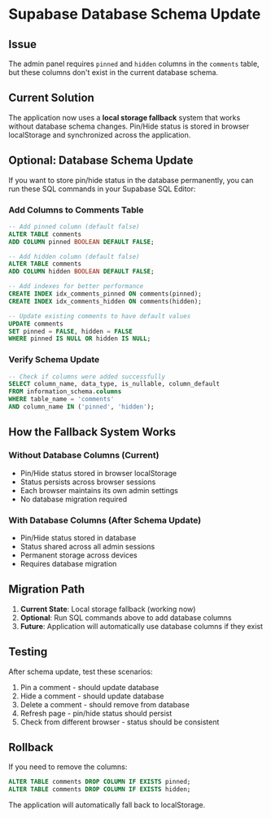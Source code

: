 # Supabase Database Schema Update

## Issue
The admin panel requires `pinned` and `hidden` columns in the `comments` table, but these columns don't exist in the current database schema.

## Current Solution
The application now uses a **local storage fallback** system that works without database schema changes. Pin/Hide status is stored in browser localStorage and synchronized across the application.

## Optional: Database Schema Update

If you want to store pin/hide status in the database permanently, you can run these SQL commands in your Supabase SQL Editor:

### Add Columns to Comments Table

```sql
-- Add pinned column (default false)
ALTER TABLE comments 
ADD COLUMN pinned BOOLEAN DEFAULT FALSE;

-- Add hidden column (default false)  
ALTER TABLE comments 
ADD COLUMN hidden BOOLEAN DEFAULT FALSE;

-- Add indexes for better performance
CREATE INDEX idx_comments_pinned ON comments(pinned);
CREATE INDEX idx_comments_hidden ON comments(hidden);

-- Update existing comments to have default values
UPDATE comments 
SET pinned = FALSE, hidden = FALSE 
WHERE pinned IS NULL OR hidden IS NULL;
```

### Verify Schema Update

```sql
-- Check if columns were added successfully
SELECT column_name, data_type, is_nullable, column_default 
FROM information_schema.columns 
WHERE table_name = 'comments' 
AND column_name IN ('pinned', 'hidden');
```

## How the Fallback System Works

### Without Database Columns (Current)
- Pin/Hide status stored in browser localStorage
- Status persists across browser sessions
- Each browser maintains its own admin settings
- No database migration required

### With Database Columns (After Schema Update)
- Pin/Hide status stored in database
- Status shared across all admin sessions
- Permanent storage across devices
- Requires database migration

## Migration Path

1. **Current State**: Local storage fallback (working now)
2. **Optional**: Run SQL commands above to add database columns
3. **Future**: Application will automatically use database columns if they exist

## Testing

After schema update, test these scenarios:

1. Pin a comment - should update database
2. Hide a comment - should update database  
3. Delete a comment - should remove from database
4. Refresh page - pin/hide status should persist
5. Check from different browser - status should be consistent

## Rollback

If you need to remove the columns:

```sql
ALTER TABLE comments DROP COLUMN IF EXISTS pinned;
ALTER TABLE comments DROP COLUMN IF EXISTS hidden;
```

The application will automatically fall back to localStorage.
